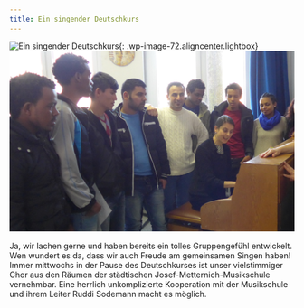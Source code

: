 ```yaml
---
title: Ein singender Deutschkurs
---
```



![Ein singender Deutschkurs](http://info.huerther-bruecke-der-kulturen.de/wp-content/uploads/2015/10/10424260_1573319806241248_3177927148700299917_n-300x225.jpg){: .wp-image-72.aligncenter.lightbox}&nbsp; ![](/uploads/versions/singender-deutschkurs---x0-0-2955-1881-2955-1881x---.jpg)

Ja, wir lachen gerne und haben bereits ein tolles Gruppengef&uuml;hl entwickelt. Wen wundert es da, dass wir auch Freude am gemeinsamen Singen haben! Immer mittwochs in der Pause des Deutschkurses ist unser vielstimmiger Chor aus den R&auml;umen der st&auml;dtischen Josef-Metternich-Musikschule vernehmbar. Eine herrlich unkomplizierte Kooperation mit der Musikschule und ihrem Leiter Ruddi Sodemann macht es m&ouml;glich.